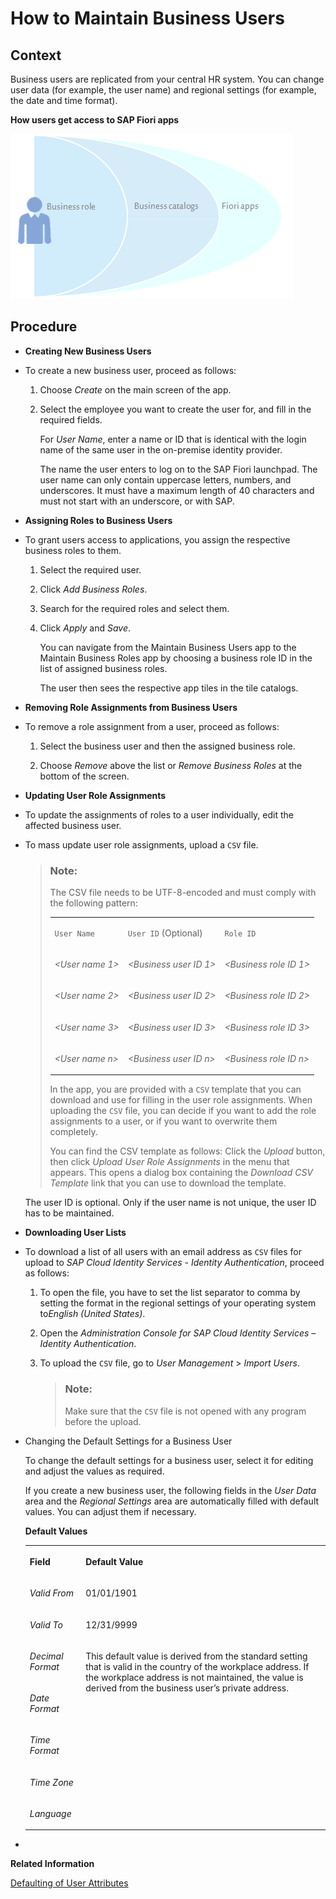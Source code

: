 <!-- loiodb1d0b4119d74dc6970adde9c85069b4 -->

# How to Maintain Business Users



<a name="loiodb1d0b4119d74dc6970adde9c85069b4__HowToMaintainBusinessUsers_context"/>

## Context

Business users are replicated from your central HR system. You can change user data \(for example, the user name\) and regional settings \(for example, the date and time format\).

   
  
**How users get access to SAP Fiori apps**

 ![](images/How_users_get_access_to_SAP_Fiori_apps_9ff1771.png "How users get access to SAP Fiori apps") 



<a name="loiodb1d0b4119d74dc6970adde9c85069b4__HowToMaintainBusinessUsers_steps"/>

## Procedure

-   **Creating New Business Users**
-   To create a new business user, proceed as follows:

    1.  Choose *Create* on the main screen of the app.

    2.  Select the employee you want to create the user for, and fill in the required fields.

        For *User Name*, enter a name or ID that is identical with the login name of the same user in the on-premise identity provider.

        The name the user enters to log on to the SAP Fiori launchpad. The user name can only contain uppercase letters, numbers, and underscores. It must have a maximum length of 40 characters and must not start with an underscore, or with SAP.


-   **Assigning Roles to Business Users**
-   To grant users access to applications, you assign the respective business roles to them.

    1.  Select the required user.

    2.  Click *Add Business Roles*.

    3.  Search for the required roles and select them.

    4.  Click *Apply* and *Save*.

        You can navigate from the Maintain Business Users app to the Maintain Business Roles app by choosing a business role ID in the list of assigned business roles.

        The user then sees the respective app tiles in the tile catalogs.


-   **Removing Role Assignments from Business Users**
-   To remove a role assignment from a user, proceed as follows:

    1.  Select the business user and then the assigned business role.

    2.  Choose *Remove* above the list or *Remove Business Roles* at the bottom of the screen.


-   **Updating User Role Assignments**
-   To update the assignments of roles to a user individually, edit the affected business user.

-   To mass update user role assignments, upload a `CSV` file.

    > ### Note:  
    > The CSV file needs to be UTF-8-encoded and must comply with the following pattern:
    > 
    > 
    > <table>
    > <tr>
    > <td valign="top">
    > 
    >  `User Name` 
    > 
    > 
    > 
    > </td>
    > <td valign="top">
    > 
    >  `User ID` \(Optional\)
    > 
    > 
    > 
    > </td>
    > <td valign="top">
    > 
    > `Role ID`
    > 
    > 
    > 
    > </td>
    > </tr>
    > <tr>
    > <td valign="top">
    > 
    >  *<User name 1\>* 
    > 
    > 
    > 
    > </td>
    > <td valign="top">
    > 
    >  *<Business user ID 1\>* 
    > 
    > 
    > 
    > </td>
    > <td valign="top">
    > 
    > *<Business role ID 1\>*
    > 
    > 
    > 
    > </td>
    > </tr>
    > <tr>
    > <td valign="top">
    > 
    >  *<User name 2\>* 
    > 
    > 
    > 
    > </td>
    > <td valign="top">
    > 
    >  *<Business user ID 2\>* 
    > 
    > 
    > 
    > </td>
    > <td valign="top">
    > 
    > *<Business role ID 2\>*
    > 
    > 
    > 
    > </td>
    > </tr>
    > <tr>
    > <td valign="top">
    > 
    >  *<User name 3\>* 
    > 
    > 
    > 
    > </td>
    > <td valign="top">
    > 
    >  *<Business user ID 3\>* 
    > 
    > 
    > 
    > </td>
    > <td valign="top">
    > 
    > *<Business role ID 3\>*
    > 
    > 
    > 
    > </td>
    > </tr>
    > <tr>
    > <td valign="top">
    > 
    >  *<User name n\>* 
    > 
    > 
    > 
    > </td>
    > <td valign="top">
    > 
    >  *<Business user ID n\>* 
    > 
    > 
    > 
    > </td>
    > <td valign="top">
    > 
    >  *<Business role ID n\>* 
    > 
    > 
    > 
    > </td>
    > </tr>
    > </table>
    > 
    > In the app, you are provided with a `CSV` template that you can download and use for filling in the user role assignments. When uploading the `CSV` file, you can decide if you want to add the role assignments to a user, or if you want to overwrite them completely.
    > 
    > You can find the CSV template as follows: Click the *Upload* button, then click *Upload User Role Assignments* in the menu that appears. This opens a dialog box containing the *Download CSV Template* link that you can use to download the template.

    The user ID is optional. Only if the user name is not unique, the user ID has to be maintained.

-   **Downloading User Lists**
-   To download a list of all users with an email address as `CSV` files for upload to *SAP Cloud Identity Services - Identity Authentication*, proceed as follows:

    1.  To open the file, you have to set the list separator to comma by setting the format in the regional settings of your operating system to*English \(United States\)*.

    2.  Open the *Administration Console for SAP Cloud Identity Services – Identity Authentication*.

    3.  To upload the `CSV` file, go to *User Management* \> *Import Users*.

        > ### Note:  
        > Make sure that the `CSV` file is not opened with any program before the upload.


-   Changing the Default Settings for a Business User

    To change the default settings for a business user, select it for editing and adjust the values as required.

    If you create a new business user, the following fields in the *User Data* area and the *Regional Settings* area are automatically filled with default values. You can adjust them if necessary.

    **Default Values**


    <table>
    <tr>
    <th valign="top">

    Field


    
    </th>
    <th valign="top">

    Default Value


    
    </th>
    </tr>
    <tr>
    <td valign="top">

    *Valid From*


    
    </td>
    <td valign="top">

    01/01/1901


    
    </td>
    </tr>
    <tr>
    <td valign="top">

    *Valid To*


    
    </td>
    <td valign="top">

    12/31/9999


    
    </td>
    </tr>
    <tr>
    <td valign="top">

    *Decimal Format*


    
    </td>
    <td valign="top" rowspan="5">

    This default value is derived from the standard setting that is valid in the country of the workplace address. If the workplace address is not maintained, the value is derived from the business user’s private address.


    
    </td>
    </tr>
    <tr>
    <td valign="top">

    *Date Format*


    
    </td>
    </tr>
    <tr>
    <td valign="top">

    *Time Format*


    
    </td>
    </tr>
    <tr>
    <td valign="top">

    *Time Zone*


    
    </td>
    </tr>
    <tr>
    <td valign="top">

    *Language*


    
    </td>
    </tr>
    </table>
    
-   
**Related Information**  


[Defaulting of User Attributes](https://launchpad.support.sap.com/#/notes/3089625)

